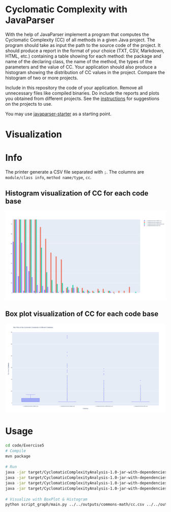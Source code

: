 # Cyclomatic Complexity with JavaParser

With the help of JavaParser implement a program that computes the Cyclomatic Complexity (CC) of all methods in a given Java project. The program should take as input the path to the source code of the project. It should produce a report in the format of your choice (TXT, CSV, Markdown, HTML, etc.) containing a table showing for each method: the package and name of the declaring class, the name of the method, the types of the parameters and the value of CC.
Your application should also produce a histogram showing the distribution of CC values in the project. Compare the histogram of two or more projects.


Include in this repository the code of your application. Remove all unnecessary files like compiled binaries. Do include the reports and plots you obtained from different projects. See the [instructions](../sujet.md) for suggestions on the projects to use.

You may use [javaparser-starter](../code/javaparser-starter) as a starting point.

# Visualization  

# Info 

The printer generate a CSV file separated with `;`. The columns are `module/class info`, `method name/type`, `cc`. 

## Histogram visualization of CC for each code base
![Visualization of CC on apache project](ressources/Exo5histo.png) 

## Box plot visualization of CC for each code base
![Visualization of CC on apache project](ressources/Exo5boxplot.png) 

# Usage

```sh
cd code/Exercise5
# Compile
mvn package

# Run 
java -jar target/CyclomaticComplexityAnalysis-1.0-jar-with-dependencies.jar ../../projects_codebase/commons-cli/src > ../../outputs/commons-cli/cc.csv
java -jar target/CyclomaticComplexityAnalysis-1.0-jar-with-dependencies.jar ../../projects_codebase/commons-collections/src > ../../outputs/commons-collections/cc.csv
java -jar target/CyclomaticComplexityAnalysis-1.0-jar-with-dependencies.jar ../../projects_codebase/commons-lang/src > ../../outputs/commons-lang/cc.csv
java -jar target/CyclomaticComplexityAnalysis-1.0-jar-with-dependencies.jar ../../projects_codebase/commons-math/src > ../../outputs/commons-math/cc.csv

# Visualize with BoxPlot & Histogram
python script_graph/main.py ../../outputs/commons-math/cc.csv ../../outputs/commons-lang/cc.csv ../../outputs/commons-collections/cc.csv ../../outputs/commons-cli/cc.csv
```

